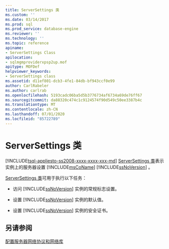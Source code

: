 ```yaml
---
title: ServerSettings 类
ms.custom: ''
ms.date: 03/14/2017
ms.prod: sql
ms.prod_service: database-engine
ms.reviewer: ''
ms.technology: ''
ms.topic: reference
apiname:
- ServerSettings Class
apilocation:
- sqlmgmproviderxpsp2up.mof
apitype: MOFDef
helpviewer_keywords:
- ServerSettings class
ms.assetid: d11ef801-dcb3-4fe1-84db-bf943ccf0e99
author: CarlRabeler
ms.author: carlrab
ms.openlocfilehash: 5193cadc06ba5d5b3776734af6734a69de76ff67
ms.sourcegitcommit: da88320c474c1c9124574f90d549c50ee3387b4c
ms.translationtype: MT
ms.contentlocale: zh-CN
ms.lasthandoff: 07/01/2020
ms.locfileid: "85722789"
---
```

# <a name="serversettings-class"></a>ServerSettings 类
[!INCLUDE[tsql-appliesto-ss2008-xxxx-xxxx-xxx-md](../../../includes/applies-to-version/sqlserver.md)]
  [ServerSettings 类](../../../relational-databases/wmi-provider-configuration-classes/serversettings-class/serversettings-class.md)表示实例上的服务器设置 [!INCLUDE[msCoName](../../../includes/msconame-md.md)] [!INCLUDE[ssNoVersion](../../../includes/ssnoversion-md.md)] 。  
  
 [ServerSettings 类](../../../relational-databases/wmi-provider-configuration-classes/serversettings-class/serversettings-class.md)可用于执行以下任务：  
  
-   访问 [!INCLUDE[ssNoVersion](../../../includes/ssnoversion-md.md)] 实例的常规标志设置。  
  
-   设置 [!INCLUDE[ssNoVersion](../../../includes/ssnoversion-md.md)] 实例的默认值。  
  
-   设置 [!INCLUDE[ssNoVersion](../../../includes/ssnoversion-md.md)] 实例的安全证书。  
  
## <a name="see-also"></a>另请参阅  
 [配置服务器网络协议和网络库](https://msdn.microsoft.com/library/ms177485\(v=sql.100\).aspx)  
  
  
